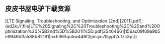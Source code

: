 ## 皮皮书屋电驴下载资源 

[Brilliant HTML & CSS.pdf]: (ed2k://|file|Brilliant%20HTML%20%26%20CSS.pdf|10468804|52eba813b4c50354e98bfe3f2f035071|h=lt7crtlm2mkmsfd65xixe5x5iepaoutp|/)

[Professional Microsoft Search_ SharePoint 2007 and Search Server 2008.pdf]: (ed2k://|file|Professional%20Microsoft%20Search_%20SharePoint%202007%20and%20Search%20Server%202008.pdf|10669073|daf1e624952209b4b29e89f08a1e2667|h=q25y6pcsntgdap46fma5iiwuh4n7vvfp|/)

[A Handbook of Statistical Analyses Using R, Second Edition.pdf]: (ed2k://|file|A%20Handbook%20of%20Statistical%20Analyses%20Using%20R%2C%20Second%20Edition.pdf|4494445|5260a481d79747b60b5c1877ce4e6627|h=ca7sdstfdkcish5j7xcodjoj23vhnftu|/)

[鸟哥的Linux私房菜–服务器架设篇(第二版).pdf]: (ed2k://|file|%E9%B8%9F%E5%93%A5%E7%9A%84Linux%E7%A7%81%E6%88%BF%E8%8F%9C%E2%80%93%E6%9C%8D%E5%8A%A1%E5%99%A8%E6%9E%B6%E8%AE%BE%E7%AF%87%28%E7%AC%AC%E4%BA%8C%E7%89%88%29.pdf|78139946|8fbd1b0e9f6daae8d91f9be5c113b961|h=qbrk4wuyltaisnl2ockluulkc3npqnje|/)

[APS.NET 3.5 Enterprise Application Development with Visual Studio 2008_Problem-Design-Solution.pdf]: (ed2k://|file|APS.NET%203.5%20Enterprise%20Application%20Development%20with%20Visual%20Studio%202008_Problem-Design-Solution.pdf|11193786|b35ff07a4c7a97b193baa31f14d2e51d|h=wyr5kttpix4lc226v74aic7vlw5xn7tj|/)

[The C Answer Book（The_C_programming_Language 习题答案）.chm]: (ed2k://|file|The%20C%20Answer%20Book%EF%BC%88The_C_programming_Language%20%E4%B9%A0%E9%A2%98%E7%AD%94%E6%A1%88%EF%BC%89.chm|387675|6af8fe6be388fb2c91f950e7e6ce05fe|h=jgez4d6ugxlpwx6st3y22ronq72gxgss|/)

[Introduction to Algorithms   Third Edition.pdf]: (ed2k://|file|Introduction%20to%20Algorithms%20%20%20Third%20Edition.pdf|5076764|2dde03cca53e5f9812c2fc709246614b|h=d6r6rncet3z3unqc73y6jxtdg2qyrkbi|/)

[Improving Software Testing_ Technical and Organizational Developments.pdf]: (ed2k://|file|Improving%20Software%20Testing_%20Technical%20and%20Organizational%20Developments.pdf|2195486|d11dcd4840b231cd0a8ac2748bd09811|h=ji5srm3m247kgizokfrxc4bd5vwu274y|/)

[深度探索C++对象模型.pdf]: (ed2k://|file|%E6%B7%B1%E5%BA%A6%E6%8E%A2%E7%B4%A2C%2B%2B%E5%AF%B9%E8%B1%A1%E6%A8%A1%E5%9E%8B.pdf|14517014|91ebcb2d1fa8b77141886fafa4bd59c1|h=gohngrwo7ojrs3gocnu5ylkvn2a7urt3|/)

[Embedded Software for SoC.pdf]: (ed2k://|file|Embedded%20Software%20for%20SoC.pdf|19596828|c2af5cbb82bc554c0cc47388ac70d275|h=rf2hvuocdujjz4fhy53un343l34s5pah|/)

[Building Web Apps for Google TV.pdf]: (ed2k://|file|Building%20Web%20Apps%20for%20Google%20TV.pdf|15701737|e13066655da94ea1e054ff2d34327e29|h=n5q3e6neonrid2zlplkfvuucmcvysj5h|/)

[数据结构（C语言版）.pdf]: (ed2k://|file|%E6%95%B0%E6%8D%AE%E7%BB%93%E6%9E%84%EF%BC%88C%E8%AF%AD%E8%A8%80%E7%89%88%EF%BC%89.pdf|30352144|af2f2e08b2e330473383aea24270d73f|h=gl4a7wnzirtknvpc52ufp75anonwttpy|/)

[C# 5.0与.NET 4.5高级程序设计_第6版（英文版）.pdf]: (ed2k://|file|C%23%205.0%E4%B8%8E.NET%204.5%E9%AB%98%E7%BA%A7%E7%A8%8B%E5%BA%8F%E8%AE%BE%E8%AE%A1_%E7%AC%AC6%E7%89%88%EF%BC%88%E8%8B%B1%E6%96%87%E7%89%88%EF%BC%89.pdf|23913319|0505808c39a6e301dd77a502a6397b1c|h=ilkrmoqfbdzb3r3322awplelhovrgw4x|/)

[C陷阱和缺陷.pdf]: (ed2k://|file|C%E9%99%B7%E9%98%B1%E5%92%8C%E7%BC%BA%E9%99%B7.pdf|5025966|94d27dcfd23445806f8fec0756b94379|h=qrb7wlljywgnvnnkpac4pbezgic3tmda|/)

[Pentaho Data Integration Cookbook, Second Edition.pdf]: (ed2k://|file|Pentaho%20Data%20Integration%20Cookbook%2C%20Second%20Edition.pdf|8984739|7f1562cdac013ba969a38d1f000e5756|h=nm4v3d72fxpnpkz22y5igtjqlxpeenki|/)

[The Book of F#.pdf]: (ed2k://|file|The%20Book%20of%20F%23.pdf|4535121|b8eff304d7997a749c05d2c654713185|h=rtlazaipblki5s4qmersmul6sulf3i4z|/)

[Windows PowerShell in Action, Second Edition.pdf]: (ed2k://|file|Windows%20PowerShell%20in%20Action%2C%20Second%20Edition.pdf|19813993|c59a5c862c1a9843fa824c50aa391944|h=ts3wdjw5ublcanjbrx2qqefteorx66ge|/)

[SQL Server MVP Deep Dives, Volume 2.pdf]: (ed2k://|file|SQL%20Server%20MVP%20Deep%20Dives%2C%20Volume%202.pdf|21678420|2731e2da84ca9c0333847df1ad01b4a4|h=eo3w2yqcaq4jptfs3k2k4czt4jkm7d6f|/)

[jQuery UI 1.7_ The User Interface Library for jQuery.pdf]: (ed2k://|file|jQuery%20UI%201.7_%20The%20User%20Interface%20Library%20for%20jQuery.pdf|12228312|a2b38bbf2499b4ee232dea86e9f32323|h=i6sm6wdkrbmfpf4l4t42pzaesp62fd2u|/)

[System Performance Tuning, 2nd Edition.chm]: (ed2k://|file|System%20Performance%20Tuning%2C%202nd%20Edition.chm|869616|f9cc16a2aa867e667726444d0a779e74|h=iv47eredstghpbmymppjq3zs2s5rfh6q|/)

[Internet Core Protocols_ The Definitive Guide.chm]: (ed2k://|file|Internet%20Core%20Protocols_%20The%20Definitive%20Guide.chm|11738976|56ddb94babb21559458179f8ec63adc2|h=cx7rmm536kj65t43xfulmbjeenmzheib|/)

[Silverlight 4 User Interface Cookbook.pdf]: (ed2k://|file|Silverlight%204%20User%20Interface%20Cookbook.pdf|6697826|efff32738f6125dee928249aede9c579|h=i5nee2dgvpcxmujunpino35wnna4se4v|/)

[Theories of Programming Languages.pdf]: (ed2k://|file|Theories%20of%20Programming%20Languages.pdf|4320339|b34e3cddc0892db3922168af5c1eb062|h=6allkwd3qydpoa7e5u3ev4wsiudnx3dn|/)

[The Hard Thing About Hard Things.pdf]: (ed2k://|file|The%20Hard%20Thing%20About%20Hard%20Things.pdf|1088250|ca4d245452e34c86dfc2172c24cf649e|h=5rcdf6pws33vxz6izpjz7yjpfq2jprpf|/)

[Hello, Android_ Introducing Google’s Mobile Development Platform, 3rd Edition.pdf]: (ed2k://|file|Hello%2C%20Android_%20Introducing%20Google%E2%80%99s%20Mobile%20Development%20Platform%2C%203rd%20Edition.pdf|4968454|9ecb70e20ef0f54ef967718f6486b968|h=fy7r3gwpktqk5qwr6oh53gyrpidsezxj|/)

[Unity 4.x Cookbook.pdf]: (ed2k://|file|Unity%204.x%20Cookbook.pdf|11690966|7872e9e794be94abaaed88320301f4f5|h=5wwu3vnts5d6zaak6kp46csfgzn2xdcc|/)

[Beginning Java™ EE 6 Platform with GlassFish™ 3_ From Novice to Professional.pdf]: (ed2k://|file|Beginning%20Java%E2%84%A2%20EE%206%20Platform%20with%20GlassFish%E2%84%A2%203_%20From%20Novice%20to%20Professional.pdf|11046988|a047af215718c0a6dd9ba7ea3d80833e|h=ojnnjkjfriwhvdy75encisjhb2ikp4x7|/)

[Guide to LaTeX (4th Edition).pdf]: (ed2k://|file|Guide%20to%20LaTeX%20%284th%20Edition%29.pdf|3082663|c32400c9add29e92197acaa36666365e|h=dfmwt2iwhslg4a7koxotjsjgrx6itovw|/)

[Python 核心编程, 第2版.pdf]: (ed2k://|file|Python%20%E6%A0%B8%E5%BF%83%E7%BC%96%E7%A8%8B%2C%20%E7%AC%AC2%E7%89%88.pdf|6570488|f02e6f0cb23bef811768746c73d86ae5|h=qpzyor7vswfk7ym3lhrhrvsvkoscj5qt|/)

[Programming Distributed Computing Systems.pdf]: (ed2k://|file|Programming%20Distributed%20Computing%20Systems.pdf|3989359|93f41916718fe9371d5b10f9d91b3912|h=6v254gueoxz43mp52l424z2tive7xfgs|/)

[PHP for the World Wide Web, Third Edition.pdf]: (ed2k://|file|PHP%20for%20the%20World%20Wide%20Web%2C%20Third%20Edition.pdf|9620227|6a8701a037849c486ab7511003621a7f|h=6jljvdxotpa5gtmfzvhxxpwgqxrossj3|/)

[MDA Distilled.chm]: (ed2k://|file|MDA%20Distilled.chm|826333|45cac7bc0c87dd6f7a28617b80fa8b1a|h=bxyi5w2hi36uoyqql3yx7udv425u6tj5|/)

[社会契约论.pdf]: (ed2k://|file|%E7%A4%BE%E4%BC%9A%E5%A5%91%E7%BA%A6%E8%AE%BA.pdf|7867805|9d64634045d9a01b5097b8b4e2b5f3e3|h=4ctlg7q7hilfvmsi7sjnwxflwdm4ovat|/)

[Microsoft Expression Web Step by Step.chm]: (ed2k://|file|Microsoft%20Expression%20Web%20Step%20by%20Step.chm|54658685|2ce8bcdab42eb86b25315be5a71e59dc|h=y6ilsvogbgcxkyqtsdl7nhoyriqvol3u|/)

[ASP.NET 3.5 Unleashed.pdf]: (ed2k://|file|ASP.NET%203.5%20Unleashed.pdf|26647843|17dc650c4db25a7bc5f2b9951a1afe24|h=3epstnoimoynflirfcghmfzboijpsek7|/)

[C#高级编程.pdf]: (ed2k://|file|C%23%E9%AB%98%E7%BA%A7%E7%BC%96%E7%A8%8B.pdf|36561077|db467d85319285d2bf3c716f31018f59|h=es7frtusm7tndziv7awmwlfwomngaylz|/)

[Effective Enterprise Java中文版.pdf]: (ed2k://|file|Effective%20Enterprise%20Java%E4%B8%AD%E6%96%87%E7%89%88.pdf|1984258|49feba651954bdfbbcaf0d1b8b307230|h=i4jblp4mlzv6tef6ohzzjuvhtiq4vxft|/)

[C++Primer 第三版 中文版.pdf]: (ed2k://|file|C%2B%2BPrimer%20%E7%AC%AC%E4%B8%89%E7%89%88%20%E4%B8%AD%E6%96%87%E7%89%88.pdf|4717999|720a16724393c18de426c4386a5716c8|h=jiolt2alj2qxjvcgfnwpvkhxd5v3etcd|/)

[Starting Out with Python, 2nd Edition.pdf]: (ed2k://|file|Starting%20Out%20with%20Python%2C%202nd%20Edition.pdf|3879657|1179cf52aa77a7ec576bf5c1dbdba8c5|h=dikfamdwze7qtahhmt3eztzketyinbcq|/)

[什么是数学.pdf]: (ed2k://|file|%E4%BB%80%E4%B9%88%E6%98%AF%E6%95%B0%E5%AD%A6.pdf|18727198|cd428425b6b399705759c0c08327853e|h=7khewut4cb2e2hxz6oknla6rcynsz22h|/)

[Concurrency Theory.pdf]: (ed2k://|file|Concurrency%20Theory.pdf|7716260|3df58e35688679cff30cf8f5654626e6|h=hkmvvbb4ckraop2ilqaa3ovwbosscjgg|/)

[Professional WebGL Programming.pdf]: (ed2k://|file|Professional%20WebGL%20Programming.pdf|7321867|a62d32e98e3f1f593128a2c547056985|h=usw6g6elvdijbac5bgdduxt434pmfhh3|/)

[Windows Phone 7 Plain & Simple.pdf]: (ed2k://|file|Windows%20Phone%207%20Plain%20%26%20Simple.pdf|33317267|74ca7eeed40c4ae1cd664c648c9e2a2a|h=2jazefl2ievwrj4mv4dw5kc7p6btjqhq|/)

[High-Performance Scientific Computing.pdf]: (ed2k://|file|High-Performance%20Scientific%20Computing.pdf|7685016|7fcea4a2c2c899e433227756a73b17bd|h=4lddre5tgu452i7r2hcydnwkckpw3lz3|/)

[The Tangled Web_ A Guide to Securing Modern Web Applications.pdf]: (ed2k://|file|The%20Tangled%20Web_%20A%20Guide%20to%20Securing%20Modern%20Web%20Applications.pdf|4215748|b8dce87be0501b6c2351a6acd73f89b1|h=m33zeil6kridtr6do3v7ku4m6v2ys5gn|/)

[Building Hypermedia APIs with HTML5 and Node.pdf]: (ed2k://|file|Building%20Hypermedia%20APIs%20with%20HTML5%20and%20Node.pdf|6881732|eb96cd0ae66503f7ac9053f8a2acd558|h=7tjb5767gu3adccuvra3yzt62mllzqwi|/)

[Driving Technical Change.pdf]: (ed2k://|file|Driving%20Technical%20Change.pdf|2685571|74c095ab0a7c3b4a1e367085a393607b|h=x4sjczgizrkqovrrmdgqzsv7yadb3s5i|/)

[Application Acceleration and WAN Optimization Fundamentals.chm]: (ed2k://|file|Application%20Acceleration%20and%20WAN%20Optimization%20Fundamentals.chm|7432582|bbae26720aefb7afa5f38a2d5ca1ebe1|h=mgaxxhzpu6yvnbjdrbhsnpnglcsl6emo|/)

[C++ FAQs, Second Edition.chm]: (ed2k://|file|C%2B%2B%20FAQs%2C%20Second%20Edition.chm|917513|f77ed2d5e13050027356d8d6286232f1|h=v746lofurknrsvezhql7gl6p5horhzn6|/)

[How to Do Everything Microsoft Expression Web 2.pdf]: (ed2k://|file|How%20to%20Do%20Everything%20Microsoft%20Expression%20Web%202.pdf|15144137|a706cbd98ecf3f4a100aa81773a9dc1a|h=qxuadoq66jmu6zohieicqmfd6fga7zif|/)

[3G Evolution, Second Edition_ HSPA and LTE for Mobile Broadband.pdf]: (ed2k://|file|3G%20Evolution%2C%20Second%20Edition_%20HSPA%20and%20LTE%20for%20Mobile%20Broadband.pdf|10743583|251820347b909c29f779be9064b06148|h=j6dy7qcd7wi7cdwpsxg2jrntudeumw5l|/)

[实用算法的分析与程序设计.pdf]: (ed2k://|file|%E5%AE%9E%E7%94%A8%E7%AE%97%E6%B3%95%E7%9A%84%E5%88%86%E6%9E%90%E4%B8%8E%E7%A8%8B%E5%BA%8F%E8%AE%BE%E8%AE%A1.pdf|11774035|2699f55e27886f281958a26ec439f847|h=h6dwnvqx6djxklchspopexawpfvzawys|/)

[Professional iOS Network Programming_ Connecting the Enterprise to the iPhone and iPad.pdf]: (ed2k://|file|Professional%20iOS%20Network%20Programming_%20Connecting%20the%20Enterprise%20to%20the%20iPhone%20and%20iPad.pdf|14463600|a03a79d96771163ec1ed4f3bab1b0de0|h=25avv4gf3euj32jfsvp6xnz2p4wckloc|/)

[Bluetooth Essentials for Programmers.pdf]: (ed2k://|file|Bluetooth%20Essentials%20for%20Programmers.pdf|2028952|774bb9e1b74eefeea5f5dbc756960e5f|h=yvunvtsfhuw25leyiaf2gldchsjv5t4q|/)

[MVS JCL User’s Guide(Second Edition, October 2001, SA22-7598-00).pdf]: (ed2k://|file|MVS%20JCL%20User%E2%80%99s%20Guide%28Second%20Edition%2C%20October%202001%2C%20SA22-7598-00%29.pdf|1066657|749ffbff1e64ff72d4453a3113460bed|h=77yvw6mh4qrynnerwodh4ylfdbrc4pfx|/)

[Computer Forensics For Dummies.pdf]: (ed2k://|file|Computer%20Forensics%20For%20Dummies.pdf|9866666|67e6e03c91a6929f39ba01eaf30c1d5e|h=b7kugauwr2pfupsrlzqibmoc5xpuih33|/)

[LTE Signaling, Troubleshooting, and Optimization [2nd][2011].pdf]: (ed2k://|file|LTE%20Signaling%2C%20Troubleshooting%2C%20and%20Optimization%20%5B2nd%5D%5B2011%5D.pdf|35464661|156ac09f09a9b5e9949bffa588b82161|h=h363qu5w446f2joniyo7l5ypt2ufzc3p|/)

[C++ For Dummies, 5th Edition.pdf]: (ed2k://|file|C%2B%2B%20For%20Dummies%2C%205th%20Edition.pdf|13337271|fd359c6b80529463cb1440ea6e620298|h=myj7perc5yip6yheearnju6puhficp6c|/)

[Packt.Unity.3.x.Game.Development.by.Example.Beginner’s.Guide.pdf]: (ed2k://|file|Packt.Unity.3.x.Game.Development.by.Example.Beginner%E2%80%99s.Guide.pdf|10314841|211910aa6794f12b73194c7ff3d007c1|h=wcy5frdwgds3xxmv6tv67v3fdkvylyhj|/)

[Introduction to Media Computation.pdf]: (ed2k://|file|Introduction%20to%20Media%20Computation.pdf|5037093|6a0e83f7e35c59fcc7aa1e0f805970f6|h=o2byiqqfpglfvtxxxdcq2ovmmc2eawsd|/)

[现代操作系统（第2版）.pdf]: (ed2k://|file|%E7%8E%B0%E4%BB%A3%E6%93%8D%E4%BD%9C%E7%B3%BB%E7%BB%9F%EF%BC%88%E7%AC%AC2%E7%89%88%EF%BC%89.pdf|28793763|a6feab774cc63f8a1902bbfaad2788bc|h=b2csxxixyfhikllovjzp7oabtjnmijdd|/)

[Mac OS X Leopard_ The Missing Manual.chm]: (ed2k://|file|Mac%20OS%20X%20Leopard_%20The%20Missing%20Manual.chm|23963040|d90a9bc9d2f5c344d4cbc6fa48269e3b|h=t3prqhb4tpmrft7ttwlxxd4ehsna4d75|/)

[Assembly Language Programming_ ARM Cortex-M3.pdf]: (ed2k://|file|Assembly%20Language%20Programming_%20ARM%20Cortex-M3.pdf|4254895|113e06f0c95074860d22622e2a5387ec|h=ftjhxjs4jovyplf6kcw7flbu2stax2vh|/)

[IDA.Pro代码破解揭秘.pdf]: (ed2k://|file|IDA.Pro%E4%BB%A3%E7%A0%81%E7%A0%B4%E8%A7%A3%E6%8F%AD%E7%A7%98.pdf|25936723|e2642e03989c6c298ee5d83a98485404|h=3tieaad7uqbyjh5v4ar4riu2umpdcto4|/)

[CLR via C#, Fourth Edition.pdf]: (ed2k://|file|CLR%20via%20C%23%2C%20Fourth%20Edition.pdf|13295923|b5741a0088e3b3bfe491931ad8cc003b|h=qaouuxf4k5ekhilbbybtfrlt3ij3m2e4|/)

[Virtual Machines.pdf]: (ed2k://|file|Virtual%20Machines.pdf|9054973|1c23d822a86e4f3d0ce0a7a74eafb53c|h=lt2p5a7b5j4nebzic6uvdklkxwtappa4|/)

[算法分析与设计.pdf]: (ed2k://|file|%E7%AE%97%E6%B3%95%E5%88%86%E6%9E%90%E4%B8%8E%E8%AE%BE%E8%AE%A1.pdf|49637198|2b972d3aa27af5f7c66a4b2935e9d55e|h=bpbrru27r2gv6qdfm4iw6gpwimcs5iuz|/)

[DengXiaoping_TransformationOfChina.pdf]: (ed2k://|file|DengXiaoping_TransformationOfChina.pdf|6393464|7aeb31d4c9acef696847f0aa8c5c076f|h=ayokyhintkbqmynxpe5xixfc6aosr3zr|/)

[新概念VBScript教程.pdf]: (ed2k://|file|%E6%96%B0%E6%A6%82%E5%BF%B5VBScript%E6%95%99%E7%A8%8B.pdf|22467867|0ec7a20700222b8156f264f74f3e8a1a|h=76yhztzken4tb5lvrgog6v2ufmzqlbvv|/)

[Bluetooth Application Developer’s Guide.pdf]: (ed2k://|file|Bluetooth%20Application%20Developer%E2%80%99s%20Guide.pdf|5053947|c8bba384f3c08ef15399e0091bb6fa6d|h=okfezw3qrv3kxebtcalutgkchahlrv6k|/)

[C语言名题精选百则-技巧篇.pdf]: (ed2k://|file|C%E8%AF%AD%E8%A8%80%E5%90%8D%E9%A2%98%E7%B2%BE%E9%80%89%E7%99%BE%E5%88%99-%E6%8A%80%E5%B7%A7%E7%AF%87.pdf|28217499|7a4f92c14d7917342981f905530d87f0|h=l5aop5u22zlmkmfx57c4zpnkesdhxbcr|/)

[MVS JCL Reference(Fourth Edition, September 2002, SA22-7597-02).pdf]: (ed2k://|file|MVS%20JCL%20Reference%28Fourth%20Edition%2C%20September%202002%2C%20SA22-7597-02%29.pdf|2783960|43ac3c8afcde6d290e16a4c58f174b23|h=hdz45bjy5vbc3dlirtwrcczqj7tvbwze|/)

[John Walkenbach’s Favorite Excel 2010 Tips and Tricks.pdf]: (ed2k://|file|John%20Walkenbach%E2%80%99s%20Favorite%20Excel%202010%20Tips%20and%20Tricks.pdf|13664892|78de13ef10d7af6a096621128500120c|h=syfl5yjamb5krcsgpvazqz33523tnq56|/)

[Portlets in Action.pdf]: (ed2k://|file|Portlets%20in%20Action.pdf|12756638|6f8664a5986c311c443673593c82ca34|h=pamod7ji2zwaxdlfjt2mkiejiojty7g3|/)

[Introduction to Mobile Communications.pdf]: (ed2k://|file|Introduction%20to%20Mobile%20Communications.pdf|19071716|32aff871c2d96e8a34e7ad54256aee46|h=7tsnak65ccfykcbkfumx7skpv36w6sc3|/)

[C++ Primer（第4 版）习题解答（完整版）.pdf]: (ed2k://|file|C%2B%2B%20Primer%EF%BC%88%E7%AC%AC4%20%E7%89%88%EF%BC%89%E4%B9%A0%E9%A2%98%E8%A7%A3%E7%AD%94%EF%BC%88%E5%AE%8C%E6%95%B4%E7%89%88%EF%BC%89.pdf|6662658|1260e5282032f48ef22938ae3545b8f3|h=y2prqrhjwgs4ukyip3omfcvyzlos3edu|/)

[Contagious.pdf]: (ed2k://|file|Contagious.pdf|1221198|2bc83be8c49e32523857ce53091ad9ca|h=ygquistqnvxfsdsksctx66nbyfegqdds|/)

[紫牛.pdf]: (ed2k://|file|%E7%B4%AB%E7%89%9B.pdf|18444863|dc4dcdc6ba142d47b86c196cac536311|h=fd5lw6nvmi5n2mcavh7ugbjfz5wtsrqt|/)

[MIMO Radar Signal Processing.pdf]: (ed2k://|file|MIMO%20Radar%20Signal%20Processing.pdf|8578619|fd72c1a36a10e7aa090df4f85166727d|h=etef5ysgbaji537kj5txyzb2k6o6pky6|/)

[The Art of Computer Virus Research and Defense.chm]: (ed2k://|file|The%20Art%20of%20Computer%20Virus%20Research%20and%20Defense.chm|7033317|9f8e2007b46772fff35ac7e5ba1b7927|h=f7sa23udkzitkmup46g6c2nnieg62lkn|/)

